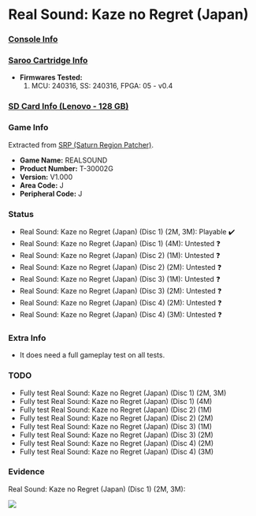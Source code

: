 # Real Sound: Kaze no Regret (Japan)

### [Console Info](../../../../Info/Consoles/VA13/README.md)

### [Saroo Cartridge Info](../../../../Info/Cartridges/RetroGameParadiseStore/1.32F/README.md)

- <b>Firmwares Tested:</b>
  1. MCU: 240316, SS: 240316, FPGA: 05 - v0.4

### [SD Card Info (Lenovo - 128 GB)](../../../../Info/SdCards/Lenovo/128GB/fat32/README.md)

### Game Info

Extracted from [SRP (Saturn Region Patcher)](https://segaxtreme.net/resources/saturn-region-patcher.81/download).

- <b>Game Name:</b> REALSOUND
- <b>Product Number:</b> T-30002G
- <b>Version:</b> V1.000
- <b>Area Code:</b> J
- <b>Peripheral Code:</b> J

### Status

- Real Sound: Kaze no Regret (Japan) (Disc 1) (2M, 3M): Playable :heavy_check_mark:
- Real Sound: Kaze no Regret (Japan) (Disc 1) (4M): Untested :question:
- Real Sound: Kaze no Regret (Japan) (Disc 2) (1M): Untested :question:
- Real Sound: Kaze no Regret (Japan) (Disc 2) (2M): Untested :question:
- Real Sound: Kaze no Regret (Japan) (Disc 3) (1M): Untested :question:
- Real Sound: Kaze no Regret (Japan) (Disc 3) (2M): Untested :question:
- Real Sound: Kaze no Regret (Japan) (Disc 4) (2M): Untested :question:
- Real Sound: Kaze no Regret (Japan) (Disc 4) (3M): Untested :question:

### Extra Info

- It does need a full gameplay test on all tests.

### TODO

- Fully test Real Sound: Kaze no Regret (Japan) (Disc 1) (2M, 3M)
- Fully test Real Sound: Kaze no Regret (Japan) (Disc 1) (4M)
- Fully test Real Sound: Kaze no Regret (Japan) (Disc 2) (1M)
- Fully test Real Sound: Kaze no Regret (Japan) (Disc 2) (2M)
- Fully test Real Sound: Kaze no Regret (Japan) (Disc 3) (1M)
- Fully test Real Sound: Kaze no Regret (Japan) (Disc 3) (2M)
- Fully test Real Sound: Kaze no Regret (Japan) (Disc 4) (2M)
- Fully test Real Sound: Kaze no Regret (Japan) (Disc 4) (3M)

### Evidence

Real Sound: Kaze no Regret (Japan) (Disc 1) (2M, 3M):

[![](https://img.youtube.com/vi/23MQiDFP0mU/0.jpg)](https://www.youtube.com/watch?v=23MQiDFP0mU)
